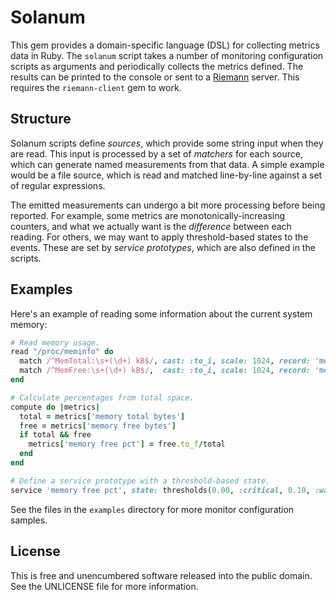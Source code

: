 Solanum
=======

This gem provides a domain-specific language (DSL) for collecting metrics
data in Ruby. The `solanum` script takes a number of monitoring configuration
scripts as arguments and periodically collects the metrics defined. The results
can be printed to the console or sent to a [Riemann](http://riemann.io/) server.
This requires the `riemann-client` gem to work.

## Structure

Solanum scripts define _sources_, which provide some string input when they are
read. This input is processed by a set of _matchers_ for each source, which can
generate named measurements from that data. A simple example would be a file
source, which is read and matched line-by-line against a set of regular
expressions.

The emitted measurements can undergo a bit more processing before being
reported. For example, some metrics are monotonically-increasing counters, and
what we actually want is the _difference_ between each reading. For others, we
may want to apply threshold-based states to the events. These are set by
_service prototypes_, which are also defined in the scripts.

## Examples

Here's an example of reading some information about the current system memory:

```ruby
# Read memory usage.
read "/proc/meminfo" do
  match /^MemTotal:\s+(\d+) kB$/, cast: :to_i, scale: 1024, record: 'memory total bytes'
  match /^MemFree:\s+(\d+) kB$/,  cast: :to_i, scale: 1024, record: 'memory free bytes'
end

# Calculate percentages from total space.
compute do |metrics|
  total = metrics['memory total bytes']
  free = metrics['memory free bytes']
  if total && free
    metrics['memory free pct'] = free.to_f/total
  end
end

# Define a service prototype with a threshold-based state.
service 'memory free pct', state: thresholds(0.00, :critical, 0.10, :warning, 0.25, :ok)
```

See the files in the `examples` directory for more monitor configuration samples.

## License

This is free and unencumbered software released into the public domain.
See the UNLICENSE file for more information.
